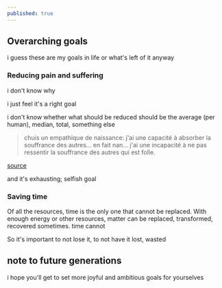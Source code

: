 ```yaml
---
published: true
---
```


## Overarching goals

i guess these are my goals in life or what's left of it anyway

### Reducing pain and suffering

i don't know why

i just feel it's a right goal

i don't know whether what should be reduced should be the average (per human), median, total, something else

> chuis un empathique de naissance: j'ai une capacité à absorber la souffrance des autres... en fait nan... j'ai une incapacité à ne pas ressentir la souffrance des autres qui est folle.

[source](https://youtu.be/s9aInd_BO8Y?t=711)

and it's exhausting; selfish goal

### Saving time

Of all the resources, time is the only one that cannot be replaced. With enough energy or other resources, matter can be replaced, transformed, recovered sometimes. time cannot

So it's important to not lose it, to not have it lost, wasted

## note to future generations

i hope you'll get to set more joyful and ambitious goals for yourselves